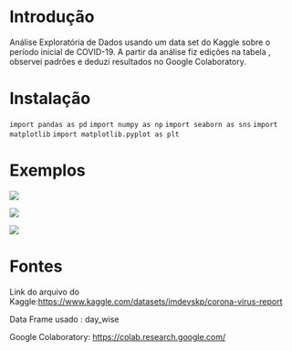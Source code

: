 # Introdução


 Análise Exploratória de Dados usando um data set do Kaggle sobre o período inicial de COVID-19. A partir da análise fiz edições na tabela , observei padrões e deduzi resultados no Google Colaboratory.
 
 # Instalação
 
```import pandas as pd```
```import numpy as np```
```import seaborn as sns```
```import matplotlib```
```import matplotlib.pyplot as plt```
 
# Exemplos
 ![](analysis/Histograma.png)
 
 ![](analysis/Heatmap.png)
 
 ![](analysis/descricao_de_dados.png)
 
 
# Fontes

Link do arquivo do Kaggle:https://www.kaggle.com/datasets/imdevskp/corona-virus-report

Data Frame usado : day_wise
 
Google Colaboratory: https://colab.research.google.com/
